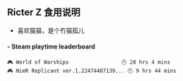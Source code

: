 ## Ricter Z 食用说明
- 喜欢猫猫，是个冇猫孤儿

<!-- steam-box start -->
#### - Steam playtime leaderboard
```text
🎮 World of Warships                 🕘 28 hrs 4 mins
🎮 NieR Replicant ver.1.22474487139... 🕘 9 hrs 44 mins
```
<!-- Powered by https://github.com/YouEclipse/steam-box . -->
<!-- steam-box end -->
